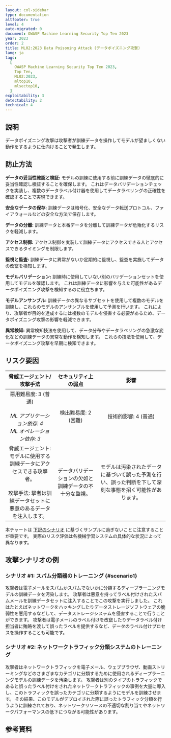 ```yaml
---
layout: col-sidebar
type: documentation
altfooter: true
level: 4
auto-migrated: 0
document: OWASP Machine Learning Security Top Ten 2023
year: 2023
order: 2
title: ML02:2023 Data Poisoning Attack (データポイズニング攻撃)
lang: ja
tags:
  [
    OWASP Machine Learning Security Top Ten 2023,
    Top Ten,
    ML02:2023,
    mltop10,
    mlsectop10,
  ]
exploitability: 3
detectability: 2
technical: 4
---
```


## 説明

データポイズニング攻撃は攻撃者が訓練データを操作してモデルが望ましくない動作をするように仕向けることで発生します。


## 防止方法

**データの妥当性確認と検証:** モデルの訓練に使用する前に訓練データの徹底的に妥当性確認し検証することを確保します。
これはデータバリデーションチェックを実装し、複数のデータラベル付け器を使用してデータラベリングの正確性を確認することで実現できます。



**安全なデータの保存:** 訓練データは暗号化、安全なデータ転送プロトコル、ファイアウォールなどの安全な方法で保存します。


**データの分離:** 訓練データと本番データを分離して訓練データが危殆化するリスクを軽減します。


**アクセス制御:** アクセス制御を実装して訓練データにアクセスできる人とアクセスできるタイミングを制限します。


**監視と監査:** 訓練データに異常がないか定期的に監視し、監査を実施してデータの改竄を検知します。


**モデルバリデーション:** 訓練時に使用していない別のバリデーションセットを使用してモデルを確認します。
これは訓練データに影響を与えた可能性があるデータポイズニング攻撃を検知するのに役立ちます。


**モデルアンサンブル:** 訓練データの異なるサブセットを使用して複数のモデルを訓練し、これらのモデルのアンサンブルを使用して予測を行います。
これにより、攻撃者が目的を達成するには複数のモデルを侵害する必要があるため、データポイズニング攻撃の影響を軽減できます。



**異常検知:** 異常検知技法を使用して、データ分布やデータラベリングの急激な変化などの訓練データの異常な動作を検知します。
これらの技法を使用して、データポイズニング攻撃を早期に検知できます。



## リスク要因

| 脅威エージェント/攻撃手法 | セキュリティ上の弱点 | 影響 |
| :-----------------------: | :------------------: | :--: |
| 悪用難易度: 3 (普通) <br><br> _ML アプリケーション依存: 4_ <br> _ML オペレーション依存: 3_ | 検出難易度: 2 (困難) | 技術的影響: 4 (普通) |
| 脅威エージェント: モデルに使用する訓練データにアクセスできる攻撃者。 <br><br> 攻撃手法: 撃者は訓練データセットに悪意のあるデータを注入します。 | データバリデーションの欠如と訓練データの不十分な監視。 | モデルは汚染されたデータに基づいて誤った予測を行い、誤った判断を下して深刻な事態を招く可能性があります。 |

本チャートは [下記のシナリオ](#scenario1) に基づくサンプルに過ぎないことに注意することが重要です。
実際のリスク評価は各機械学習システムの具体的な状況によって異なります。


## 攻撃シナリオの例

### シナリオ \#1: スパム分類器のトレーニング {#scenario1}

攻撃者は電子メールをスパムかスパムでないかに分類するディープラーニングモデルの訓練データを汚染します。
攻撃者は悪意を持ってラベル付けされたスパムメールを訓練データセットに注入することでこの攻撃を実行しました。
これはたとえばネットワークをハッキングしたりデータストレージソフトウェアの脆弱性を悪用するなどして、データストレージシステムを侵害することで行うことができます。
攻撃者は電子メールのラベル付けを改竄したりデータラベル付け担当者に賄賂を渡して誤ったラベルを提供するなど、データのラベル付けプロセスを操作することも可能です。




### シナリオ \#2: ネットワークトラフィック分類システムのトレーニング

攻撃者はネットワークトラフィックを電子メール、ウェブブラウザ、動画ストリーミングなどのさまざまなカテゴリに分類するために使用されるディープラーニングモデルの訓練データを汚染します。
攻撃者は別のタイプのトラフィックであると誤ったラベル付けをされたネットワークトラフィックの事例を大量に導入し、このトラフィックを誤ったカテゴリに分類するようにモデルを訓練させます。
その結果、このモデルがデプロイされた際に誤ったトラフィック分類を行うように訓練されており、ネットワークリソースの不適切な割り当てやネットワークパフォーマンスの低下につながる可能性があります。






## 参考資料
